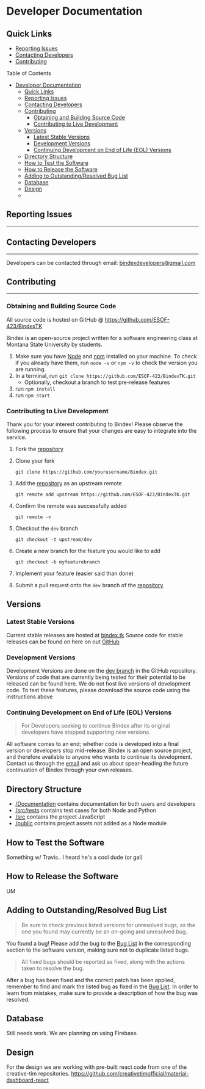# Developer Documentation

## Quick Links

* [Reporting Issues](#Reporting-Issues)
* [Contacting Developers](#Contacting-Developers)
* [Contributing](#Contributing)

Table of Contents

- [Developer Documentation](#developer-documentation)
  - [Quick Links](#quick-links)
  - [Reporting Issues](#reporting-issues)
  - [Contacting Developers](#contacting-developers)
  - [Contributing](#contributing)
    - [Obtaining and Building Source Code](#obtaining-and-building-source-code)
    - [Contributing to Live Development](#contributing-to-live-development)
  - [Versions](#versions)
    - [Latest Stable Versions](#latest-stable-versions)
    - [Development Versions](#development-versions)
    - [Continuing Development on End of Life (EOL) Versions](#continuing-development-on-end-of-life-eol-versions)
  - [Directory Structure](#directory-structure)
  - [How to Test the Software](#how-to-test-the-software)
  - [How to Release the Software](#how-to-release-the-software)
  - [Adding to Outstanding/Resolved Bug List](#adding-to-outstandingresolved-bug-list)
  - [Database](#database)
  - [Design](#design)
  - [](#)

## Reporting Issues

---

## Contacting Developers

---
Developers can be contacted through email:
<bindexdevelopers@gmail.com>

## Contributing

---

### Obtaining and Building Source Code

All source code is hosted on GitHub @ <https://github.com/ESOF-423/BindexTK>

Bindex is an open-source project written for a software engineering class at Montana State University by students.

1. Make sure you have [Node](https://nodejs.org/en/download/) and [npm](https://docs.npmjs.com/cli/install) installed on your machine. To check if you already have them, run `node -v` or `npm -v` to check the version you are running.
2. In a terminal, run `git clone https://github.com/ESOF-423/BindexTK.git`
   * Optionally, checkout a branch to test pre-release features
3. run `npm install`
4. run `npm start`

### Contributing to Live Development

Thank you for your interest contributing to Bindex! Please observe the following process to ensure that your changes are easy to integrate into the service.

  1. Fork the [repository](https://github.com/ESOF-423/BindexTK)
  2. Clone your fork

     `git clone https://github.com/yourusername/Bindex.git`

  3. Add the [repository](https://github.com/ESOF-423/BindexTK) as an upstream remote

     `git remote add upstream https://github.com/ESOF-423/BindexTK.git`

  4. Confirm the remote was successfully added

     `git remote -v`

  5. Checkout the `dev` branch

     `git checkout -t upstream/dev`

  6. Create a new branch for the feature you would like to add

     `git checkout -b myfeaturebranch`

  7. Implement your feature (easier said than done)

  8. Submit a pull request onto the `dev` branch of the [repository](https://github.com/ESOF-423/BindexTK)

## Versions

### Latest Stable Versions

Current stable releases are hosted at [bindex.tk](http://bindex.tk)
Source code for stable releases can be found on here on out [GitHub](https://github.com/ESOF-423/BindexTK)

### Development Versions

Development Versions are done on the [dev branch](<https://github.com/ESOF-423/BindexTK/tree/dev>) in the GitHub repository. Versions of code that are currently being tested for their potential to be released can be found here.
We do not host live versions of development code. To test these features, please download the source code using the instructions above

### Continuing Development on End of Life (EOL) Versions

> For Developers seeking to continue Bindex after its original developers have stopped supporting new versions.

All software comes to an end; whether code is developed into a final version or developers stop mid-release. Bindex is an open source project, and therefore available to anyone who wants to continue its development. Contact us through the [email](bindexdevelopers@gmail.com) and ask us about spear-heading the future continuation of Bindex through your own releases.

## Directory Structure

* [/Documentation](<https://github.com/ESOF-423/BindexTK/tree/master/Documentation>) contains documentation for both users and developers
* [/src/tests](<https://github.com/ESOF-423/BindexTK/tree/master/src/tests>) contains test cases for both Node and Python
* [/src](<https://github.com/ESOF-423/BindexTK/tree/master/src>) contains the project JavaScript
* [/public](https://github.com/ESOF-423/BindexTK/tree/master/public) contains project assets not added as a Node module

## How to Test the Software

Something w/ Travis.. I heard he's a cool dude (or gal)

## How to Release the Software

UM

## Adding to Outstanding/Resolved Bug List

> Be sure to check previous listed versions for unresolved bugs, as the one you found may currently be an on-going and unresolved bug.

You found a bug! Please add the bug to the [Bug List](<https://github.com/ESOF-423/BindexTK/tree/documentation/Documentation>) in the corresponding section to the software version, making sure not to duplicate listed bugs.

> All fixed bugs should be reported as fixed, along with the actions taken to resolve the bug.

After a bug has been fixed and the correct patch has been applied, remember to find and mark the listed bug as fixed in the [Bug List](<https://github.com/ESOF-423/BindexTK/tree/documentation/Documentation>). In order to learn from mistakes, make sure to provide a description of how the bug was resolved.

## Database

Still needs work. We are planning on using Firebase.

## Design

For the design we are working with pre-built react code from one of the creative-tim repositories.
https://github.com/creativetimofficial/material-dashboard-react

## 